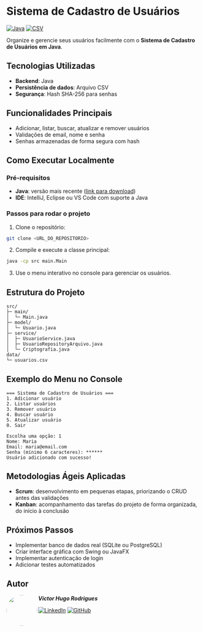 # Sistema de Cadastro de Usuários
[![Java](https://img.shields.io/badge/Java-%23ED8B00.svg?logo=java&logoColor=white)](#) [![CSV](https://img.shields.io/badge/CSV-007ACC.svg?logo=csv&logoColor=white)](#)

Organize e gerencie seus usuários facilmente com o **Sistema de Cadastro de Usuários em Java**.

## Tecnologias Utilizadas
- **Backend**: Java
- **Persistência de dados**: Arquivo CSV
- **Segurança**: Hash SHA-256 para senhas

## Funcionalidades Principais
- Adicionar, listar, buscar, atualizar e remover usuários
- Validações de email, nome e senha
- Senhas armazenadas de forma segura com hash

## Como Executar Localmente

### Pré-requisitos
- **Java**: versão mais recente ([link para download](https://www.java.com/pt-BR/download/))
- **IDE**: IntelliJ, Eclipse ou VS Code com suporte a Java

### Passos para rodar o projeto
1. Clone o repositório:
```bash
git clone <URL_DO_REPOSITORIO>
```

2. Compile e execute a classe principal:
```bash
java -cp src main.Main
```
3. Use o menu interativo no console para gerenciar os usuários.

## Estrutura do Projeto
```
src/
├─ main/
│  └─ Main.java
├─ model/
│  └─ Usuario.java
├─ service/
│  ├─ UsuarioService.java
│  ├─ UsuarioRepositoryArquivo.java
│  └─ Criptografia.java
data/
└─ usuarios.csv
```
## Exemplo do Menu no Console
```
=== Sistema de Cadastro de Usuários ===
1. Adicionar usuário
2. Listar usuários
3. Remover usuário
4. Buscar usuário
5. Atualizar usuário
0. Sair

Escolha uma opção: 1
Nome: Maria
Email: maria@email.com
Senha (mínimo 6 caracteres): ******
Usuário adicionado com sucesso!
```
## Metodologias Ágeis Aplicadas
- **Scrum**: desenvolvimento em pequenas etapas, priorizando o CRUD antes das validações
- **Kanban**: acompanhamento das tarefas do projeto de forma organizada, do início à conclusão

## Próximos Passos
- Implementar banco de dados real (SQLite ou PostgreSQL)
- Criar interface gráfica com Swing ou JavaFX
- Implementar autenticação de login
- Adicionar testes automatizados

## Autor
<img src="https://github.com/VictorHugo-Rodrigues.png" width="80" style="border-radius:50%;" align="left" />

***Victor Hugo Rodrigues***

[![LinkedIn](https://custom-icon-badges.demolab.com/badge/LinkedIn-0A66C2?logo=linkedin-white&logoColor=fff)](https://www.linkedin.com/in/victor-hugo-rodrigues-9100b2263) [![GitHub](https://img.shields.io/badge/GitHub-%23121011.svg?logo=github&logoColor=white)](https://www.github.com/VictorHugo-Rodrigues)